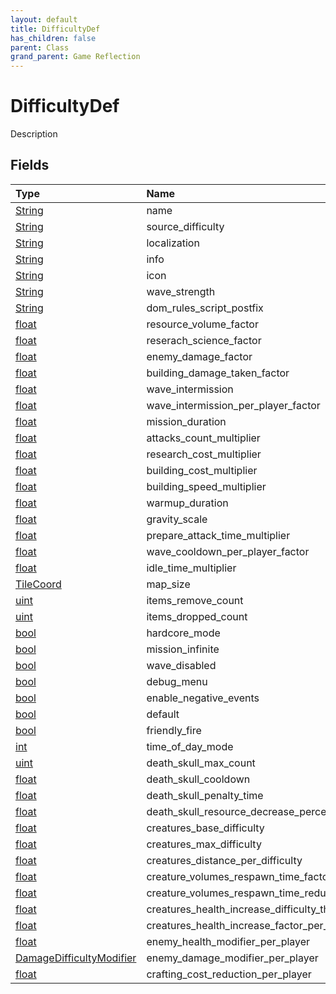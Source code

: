 ```yaml
---
layout: default
title: DifficultyDef
has_children: false
parent: Class
grand_parent: Game Reflection
---
```

# DifficultyDef
Description 

## Fields

| Type | Name |
|:----------|:--------------|
| [String](/riftbreaker-wiki/docs/game-reflection/components/string/) | name |
| [String](/riftbreaker-wiki/docs/game-reflection/components/string/) | source_difficulty |
| [String](/riftbreaker-wiki/docs/game-reflection/components/string/) | localization |
| [String](/riftbreaker-wiki/docs/game-reflection/components/string/) | info |
| [String](/riftbreaker-wiki/docs/game-reflection/components/string/) | icon |
| [String](/riftbreaker-wiki/docs/game-reflection/components/string/) | wave_strength |
| [String](/riftbreaker-wiki/docs/game-reflection/components/string/) | dom_rules_script_postfix |
| [float](/riftbreaker-wiki/docs/game-reflection/components/float/) | resource_volume_factor |
| [float](/riftbreaker-wiki/docs/game-reflection/components/float/) | reserach_science_factor |
| [float](/riftbreaker-wiki/docs/game-reflection/components/float/) | enemy_damage_factor |
| [float](/riftbreaker-wiki/docs/game-reflection/components/float/) | building_damage_taken_factor |
| [float](/riftbreaker-wiki/docs/game-reflection/components/float/) | wave_intermission |
| [float](/riftbreaker-wiki/docs/game-reflection/components/float/) | wave_intermission_per_player_factor |
| [float](/riftbreaker-wiki/docs/game-reflection/components/float/) | mission_duration |
| [float](/riftbreaker-wiki/docs/game-reflection/components/float/) | attacks_count_multiplier |
| [float](/riftbreaker-wiki/docs/game-reflection/components/float/) | research_cost_multiplier |
| [float](/riftbreaker-wiki/docs/game-reflection/components/float/) | building_cost_multiplier |
| [float](/riftbreaker-wiki/docs/game-reflection/components/float/) | building_speed_multiplier |
| [float](/riftbreaker-wiki/docs/game-reflection/components/float/) | warmup_duration |
| [float](/riftbreaker-wiki/docs/game-reflection/components/float/) | gravity_scale |
| [float](/riftbreaker-wiki/docs/game-reflection/components/float/) | prepare_attack_time_multiplier |
| [float](/riftbreaker-wiki/docs/game-reflection/components/float/) | wave_cooldown_per_player_factor |
| [float](/riftbreaker-wiki/docs/game-reflection/components/float/) | idle_time_multiplier |
| [TileCoord](/riftbreaker-wiki/docs/game-reflection/classes/tile_coord/) | map_size |
| [uint](/riftbreaker-wiki/docs/game-reflection/components/uint/) | items_remove_count |
| [uint](/riftbreaker-wiki/docs/game-reflection/components/uint/) | items_dropped_count |
| [bool](/riftbreaker-wiki/docs/game-reflection/components/bool/) | hardcore_mode |
| [bool](/riftbreaker-wiki/docs/game-reflection/components/bool/) | mission_infinite |
| [bool](/riftbreaker-wiki/docs/game-reflection/components/bool/) | wave_disabled |
| [bool](/riftbreaker-wiki/docs/game-reflection/components/bool/) | debug_menu |
| [bool](/riftbreaker-wiki/docs/game-reflection/components/bool/) | enable_negative_events |
| [bool](/riftbreaker-wiki/docs/game-reflection/components/bool/) | default |
| [bool](/riftbreaker-wiki/docs/game-reflection/components/bool/) | friendly_fire |
| [int](/riftbreaker-wiki/docs/game-reflection/enums/int/) | time_of_day_mode |
| [uint](/riftbreaker-wiki/docs/game-reflection/components/uint/) | death_skull_max_count |
| [float](/riftbreaker-wiki/docs/game-reflection/components/float/) | death_skull_cooldown |
| [float](/riftbreaker-wiki/docs/game-reflection/components/float/) | death_skull_penalty_time |
| [float](/riftbreaker-wiki/docs/game-reflection/components/float/) | death_skull_resource_decrease_percent |
| [float](/riftbreaker-wiki/docs/game-reflection/components/float/) | creatures_base_difficulty |
| [float](/riftbreaker-wiki/docs/game-reflection/components/float/) | creatures_max_difficulty |
| [float](/riftbreaker-wiki/docs/game-reflection/components/float/) | creatures_distance_per_difficulty |
| [float](/riftbreaker-wiki/docs/game-reflection/components/float/) | creature_volumes_respawn_time_factor |
| [float](/riftbreaker-wiki/docs/game-reflection/components/float/) | creature_volumes_respawn_time_reduction_factor_per_player |
| [float](/riftbreaker-wiki/docs/game-reflection/components/float/) | creatures_health_increase_difficulty_threshold |
| [float](/riftbreaker-wiki/docs/game-reflection/components/float/) | creatures_health_increase_factor_per_difficulty |
| [float](/riftbreaker-wiki/docs/game-reflection/components/float/) | enemy_health_modifier_per_player |
| [DamageDifficultyModifier](/riftbreaker-wiki/docs/game-reflection/classes/damage_difficulty_modifier/) | enemy_damage_modifier_per_player |
| [float](/riftbreaker-wiki/docs/game-reflection/components/float/) | crafting_cost_reduction_per_player |

